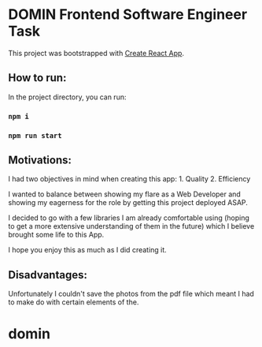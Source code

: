 # DOMIN Frontend Software Engineer Task

This project was bootstrapped with [Create React App](https://github.com/facebook/create-react-app).

## How to run:

In the project directory, you can run:

### `npm i`

### `npm run start`

## Motivations:

I had two objectives in mind when creating this app: 1. Quality 2. Efficiency

I wanted to balance between showing my flare as a Web Developer and showing my eagerness for the role by getting this project deployed ASAP.

I decided to go with a few libraries I am already comfortable using (hoping to get a more extensive understanding of them in the future) which I believe brought some life to this App.

I hope you enjoy this as much as I did creating it.

## Disadvantages:

Unfortunately I couldn't save the photos from the pdf file which meant I had to make do with certain elements of the.
# domin
